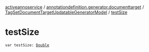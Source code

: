 [activeannoservice](../../index.md) / [annotationdefinition.generator.documenttarget](../index.md) / [TagSetDocumentTargetUpdatableGeneratorModel](index.md) / [testSize](./test-size.md)

# testSize

`var testSize: `[`Double`](https://kotlinlang.org/api/latest/jvm/stdlib/kotlin/-double/index.html)